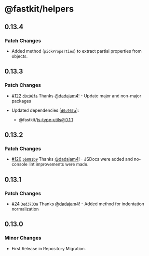 # @fastkit/helpers

## 0.13.4

### Patch Changes

- Added method (`pickProperties`) to extract partial properties from objects.

## 0.13.3

### Patch Changes

- [#122](https://github.com/dadajam4/fastkit/pull/122) [`d0c96fa`](https://github.com/dadajam4/fastkit/commit/d0c96faf96b6c91bcb8bc0b1ca9d22fc8ede303e) Thanks [@dadajam4](https://github.com/dadajam4)! - Update major and non-major packages

- Updated dependencies [[`d0c96fa`](https://github.com/dadajam4/fastkit/commit/d0c96faf96b6c91bcb8bc0b1ca9d22fc8ede303e)]:
  - @fastkit/ts-type-utils@0.1.1

## 0.13.2

### Patch Changes

- [#120](https://github.com/dadajam4/fastkit/pull/120) [`5b881b9`](https://github.com/dadajam4/fastkit/commit/5b881b94ce1852c12cc3c8f6954564d5235cba4d) Thanks [@dadajam4](https://github.com/dadajam4)! - JSDocs were added and no-console lint improvements were made.

## 0.13.1

### Patch Changes

- [#24](https://github.com/dadajam4/fastkit/pull/24) [`3ed3703a`](https://github.com/dadajam4/fastkit/commit/3ed3703aa9092bf47caed6ec192ef4d5a7621d34) Thanks [@dadajam4](https://github.com/dadajam4)! - Added method for indentation normalization

## 0.13.0

### Minor Changes

- First Release in Repository Migration.
